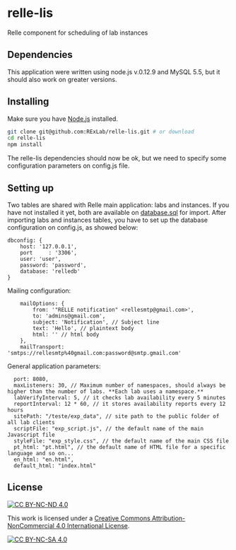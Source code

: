 # relle-lis
Relle component for scheduling of lab instances

## Dependencies
This application were written using node.js v.0.12.9 and MySQL 5.5, but it should also work on greater versions.

## Installing

Make sure you have [Node.js](http://nodejs.org/) installed. 

```sh
git clone git@github.com:RExLab/relle-lis.git # or download
cd relle-lis
npm install
```

The relle-lis dependencies should now be ok, but we need to specify some configuration parameters on config.js file.  

## Setting up
Two tables are shared with Relle main application: labs and instances. If you have not installed it yet, both are available on [database.sql](https://github.com/RExLab/relle-lis/blob/master/db/database.js) for import. 
After importing labs and instances tables, you have to set up the database configuration on config.js, as showed below:  
```
dbconfig: {
    host: '127.0.0.1',
    port     : '3306',
    user: 'user',
    password: 'password',
    database: 'relledb'
} 
``` 
Mailing configuration:   

```
    mailOptions: {
        from: '"RELLE notification" <rellesmtp@gmail.com>', 
        to: 'admins@gmail.com',
        subject: 'Notification', // Subject line
        text: 'Hello', // plaintext body
        html: '' // html body
    },    
    mailTransport: 'smtps://rellesmtp%40gmail.com:password@smtp.gmail.com'

```

General application parameters:
``` 
  port: 8080, 
  maxListeners: 30, // Maximum number of namespaces, should always be higher than the number of labs. **Each lab uses a namespace.**
  labVerifyInterval: 5, // it checks lab availability every 5 minutes
  reportInterval: 12 * 60, // it stores availability reports every 12 hours
  sitePath: "/teste/exp_data", // site path to the public folder of all lab clients
  scriptFile: "exp_script.js", // the default name of the main Javascript file 
  styleFile: "exp_style.css", // the default name of the main CSS file 
  pt_html: "pt.html", // the default name of HTML file for a specific language and so on...
  en_html: "en.html",
  default_html: "index.html" 
``` 

## License
[![CC BY-NC-ND 4.0][cc-by-nc-nd-shield]][cc-by-nc-nd]

This work is licensed under a [Creative Commons Attribution-NonCommercial 4.0
International License][cc-by-nc-nd].

[![CC BY-NC-SA 4.0][cc-by-nc-nd-image]][cc-by-nc-nd]

[cc-by-nc-nd]: http://creativecommons.org/licenses/by-nc-nd/4.0/
[cc-by-nc-nd-image]: https://licensebuttons.net/l/by-nc-nd/4.0/88x31.png
[cc-by-nc-nd-shield]: https://img.shields.io/badge/License-CC%20BY--NC--SA%204.0-lightgrey.svg
